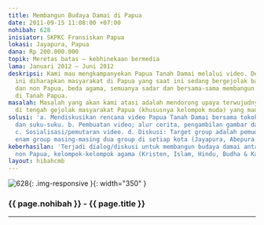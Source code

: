 ```yaml
---
title: Membangun Budaya Damai di Papua
date: 2011-09-15 11:08:00 +07:00
nohibah: 628
inisiator: SKPKC Fransiskan Papua
lokasi: Jayapura, Papua
dana: Rp 200.000.000
topik: Meretas batas – kebhinekaan bermedia
lama: Januari 2012 – Juni 2012
deskripsi: Kami mau mengkampanyekan Papua Tanah Damai melalui video. Dengan video
  ini diharapkan masyarakat di Papua yang saat ini sedang bergejolak baik antara Papua
  dan non Papua, beda agama, semuanya sadar dan bersama-sama membangun perdamaian
  di Tanah Papua.
masalah: Masalah yang akan kami atasi adalah mendorong upaya terwujudnya perdamaian
  di tengah gejolak masyarakat Papua (khususnya kelompok muda) yang mau merdeka.
solusi: 'a. Mendiskusikan rencana video Papua Tanah Damai bersama tokoh agama, pemuda
  dan suku-suku. b. Pembuatan video; alur cerita, pengambilan gambar dan editing.
  c. Sosialisasi/pemutaran video. d. Diskusi: Target group adalah pemuda sebanyak
  enam group masing-masing dua group di setiap kota (Jayapura, Abepura & Sentani)'
keberhasilan: 'Terjadi dialog/diskusi untuk membangun budaya damai antara: Papua &
  non Papua, kelompok-kelompok agama (Kristen, Islam, Hindu, Budha & Katolik).'
layout: hibahcmb
---
```


![628](/static/img/hibahcmb/628.png){: .img-responsive }{: width="350" }

### {{ page.nohibah }} - {{ page.title }}

---
